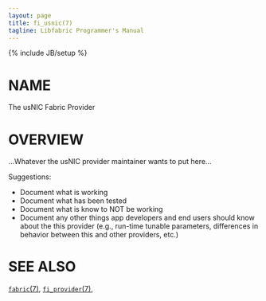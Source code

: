 ```yaml
---
layout: page
title: fi_usnic(7)
tagline: Libfabric Programmer's Manual
---
```

{% include JB/setup %}

# NAME

The usNIC Fabric Provider

# OVERVIEW

...Whatever the usNIC provider maintainer wants to put here...

Suggestions:

* Document what is working
* Document what has been tested
* Document what is know to NOT be working
* Document any other things app developers and end users should know
  about the this provider (e.g., run-time tunable parameters,
  differences in behavior between this and other providers, etc.)

# SEE ALSO

[`fabric`(7)](fabric.7.html),
[`fi_provider`(7)](fi_provider.7.html),
